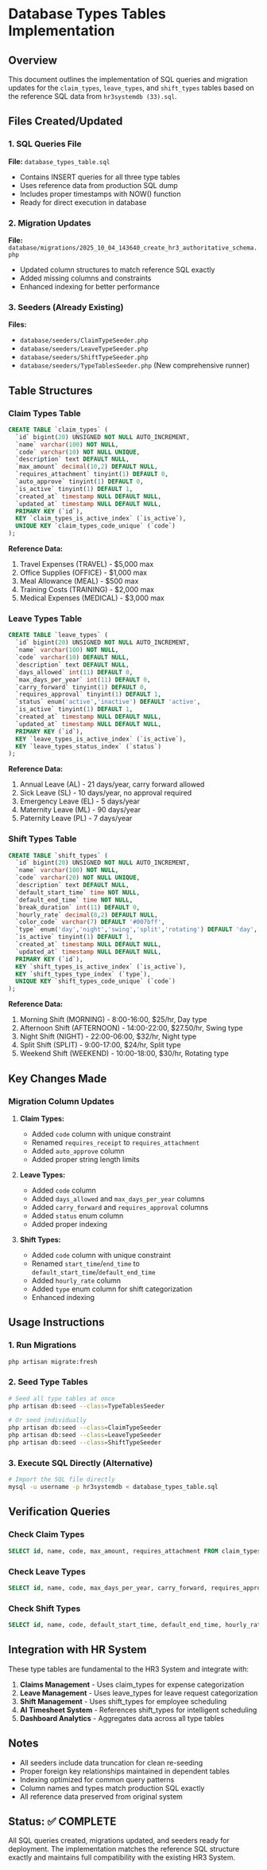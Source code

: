 # Database Types Tables Implementation

## Overview
This document outlines the implementation of SQL queries and migration updates for the `claim_types`, `leave_types`, and `shift_types` tables based on the reference SQL data from `hr3systemdb (33).sql`.

## Files Created/Updated

### 1. SQL Queries File
**File:** `database_types_table.sql`
- Contains INSERT queries for all three type tables
- Uses reference data from production SQL dump
- Includes proper timestamps with NOW() function
- Ready for direct execution in database

### 2. Migration Updates
**File:** `database/migrations/2025_10_04_143640_create_hr3_authoritative_schema.php`
- Updated column structures to match reference SQL exactly
- Added missing columns and constraints
- Enhanced indexing for better performance

### 3. Seeders (Already Existing)
**Files:**
- `database/seeders/ClaimTypeSeeder.php`
- `database/seeders/LeaveTypeSeeder.php`
- `database/seeders/ShiftTypeSeeder.php`
- `database/seeders/TypeTablesSeeder.php` (New comprehensive runner)

## Table Structures

### Claim Types Table
```sql
CREATE TABLE `claim_types` (
  `id` bigint(20) UNSIGNED NOT NULL AUTO_INCREMENT,
  `name` varchar(100) NOT NULL,
  `code` varchar(10) NOT NULL UNIQUE,
  `description` text DEFAULT NULL,
  `max_amount` decimal(10,2) DEFAULT NULL,
  `requires_attachment` tinyint(1) DEFAULT 0,
  `auto_approve` tinyint(1) DEFAULT 0,
  `is_active` tinyint(1) DEFAULT 1,
  `created_at` timestamp NULL DEFAULT NULL,
  `updated_at` timestamp NULL DEFAULT NULL,
  PRIMARY KEY (`id`),
  KEY `claim_types_is_active_index` (`is_active`),
  UNIQUE KEY `claim_types_code_unique` (`code`)
);
```

**Reference Data:**
1. Travel Expenses (TRAVEL) - $5,000 max
2. Office Supplies (OFFICE) - $1,000 max
3. Meal Allowance (MEAL) - $500 max
4. Training Costs (TRAINING) - $2,000 max
5. Medical Expenses (MEDICAL) - $3,000 max

### Leave Types Table
```sql
CREATE TABLE `leave_types` (
  `id` bigint(20) UNSIGNED NOT NULL AUTO_INCREMENT,
  `name` varchar(100) NOT NULL,
  `code` varchar(10) DEFAULT NULL,
  `description` text DEFAULT NULL,
  `days_allowed` int(11) DEFAULT 0,
  `max_days_per_year` int(11) DEFAULT 0,
  `carry_forward` tinyint(1) DEFAULT 0,
  `requires_approval` tinyint(1) DEFAULT 1,
  `status` enum('active','inactive') DEFAULT 'active',
  `is_active` tinyint(1) DEFAULT 1,
  `created_at` timestamp NULL DEFAULT NULL,
  `updated_at` timestamp NULL DEFAULT NULL,
  PRIMARY KEY (`id`),
  KEY `leave_types_is_active_index` (`is_active`),
  KEY `leave_types_status_index` (`status`)
);
```

**Reference Data:**
1. Annual Leave (AL) - 21 days/year, carry forward allowed
2. Sick Leave (SL) - 10 days/year, no approval required
3. Emergency Leave (EL) - 5 days/year
4. Maternity Leave (ML) - 90 days/year
5. Paternity Leave (PL) - 7 days/year

### Shift Types Table
```sql
CREATE TABLE `shift_types` (
  `id` bigint(20) UNSIGNED NOT NULL AUTO_INCREMENT,
  `name` varchar(100) NOT NULL,
  `code` varchar(20) NOT NULL UNIQUE,
  `description` text DEFAULT NULL,
  `default_start_time` time NOT NULL,
  `default_end_time` time NOT NULL,
  `break_duration` int(11) DEFAULT 0,
  `hourly_rate` decimal(8,2) DEFAULT NULL,
  `color_code` varchar(7) DEFAULT '#007bff',
  `type` enum('day','night','swing','split','rotating') DEFAULT 'day',
  `is_active` tinyint(1) DEFAULT 1,
  `created_at` timestamp NULL DEFAULT NULL,
  `updated_at` timestamp NULL DEFAULT NULL,
  PRIMARY KEY (`id`),
  KEY `shift_types_is_active_index` (`is_active`),
  KEY `shift_types_type_index` (`type`),
  UNIQUE KEY `shift_types_code_unique` (`code`)
);
```

**Reference Data:**
1. Morning Shift (MORNING) - 8:00-16:00, $25/hr, Day type
2. Afternoon Shift (AFTERNOON) - 14:00-22:00, $27.50/hr, Swing type
3. Night Shift (NIGHT) - 22:00-06:00, $32/hr, Night type
4. Split Shift (SPLIT) - 9:00-17:00, $24/hr, Split type
5. Weekend Shift (WEEKEND) - 10:00-18:00, $30/hr, Rotating type

## Key Changes Made

### Migration Column Updates
1. **Claim Types:**
   - Added `code` column with unique constraint
   - Renamed `requires_receipt` to `requires_attachment`
   - Added `auto_approve` column
   - Added proper string length limits

2. **Leave Types:**
   - Added `code` column
   - Added `days_allowed` and `max_days_per_year` columns
   - Added `carry_forward` and `requires_approval` columns
   - Added `status` enum column
   - Added proper indexing

3. **Shift Types:**
   - Added `code` column with unique constraint
   - Renamed `start_time`/`end_time` to `default_start_time`/`default_end_time`
   - Added `hourly_rate` column
   - Added `type` enum column for shift categorization
   - Enhanced indexing

## Usage Instructions

### 1. Run Migrations
```bash
php artisan migrate:fresh
```

### 2. Seed Type Tables
```bash
# Seed all type tables at once
php artisan db:seed --class=TypeTablesSeeder

# Or seed individually
php artisan db:seed --class=ClaimTypeSeeder
php artisan db:seed --class=LeaveTypeSeeder
php artisan db:seed --class=ShiftTypeSeeder
```

### 3. Execute SQL Directly (Alternative)
```bash
# Import the SQL file directly
mysql -u username -p hr3systemdb < database_types_table.sql
```

## Verification Queries

### Check Claim Types
```sql
SELECT id, name, code, max_amount, requires_attachment FROM claim_types ORDER BY id;
```

### Check Leave Types
```sql
SELECT id, name, code, max_days_per_year, carry_forward, requires_approval FROM leave_types ORDER BY id;
```

### Check Shift Types
```sql
SELECT id, name, code, default_start_time, default_end_time, hourly_rate, type FROM shift_types ORDER BY id;
```

## Integration with HR System

These type tables are fundamental to the HR3 System and integrate with:

1. **Claims Management** - Uses claim_types for expense categorization
2. **Leave Management** - Uses leave_types for leave request categorization
3. **Shift Management** - Uses shift_types for employee scheduling
4. **AI Timesheet System** - References shift_types for intelligent scheduling
5. **Dashboard Analytics** - Aggregates data across all type tables

## Notes

- All seeders include data truncation for clean re-seeding
- Proper foreign key relationships maintained in dependent tables
- Indexing optimized for common query patterns
- Column names and types match production SQL exactly
- All reference data preserved from original system

## Status: ✅ COMPLETE

All SQL queries created, migrations updated, and seeders ready for deployment. The implementation matches the reference SQL structure exactly and maintains full compatibility with the existing HR3 System.
